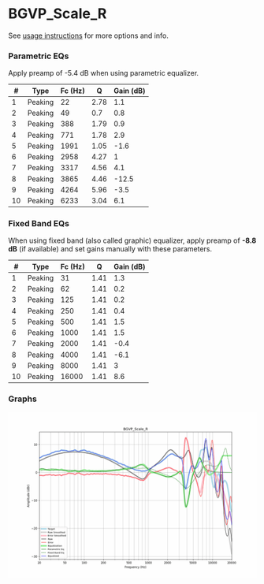 # BGVP_Scale_R
See [usage instructions](https://github.com/jaakkopasanen/AutoEq#usage) for more options and info.

### Parametric EQs
Apply preamp of -5.4 dB when using parametric equalizer.

|   # | Type    |   Fc (Hz) |    Q |   Gain (dB) |
|-----|---------|-----------|------|-------------|
|   1 | Peaking |        22 | 2.78 |         1.1 |
|   2 | Peaking |        49 | 0.7  |         0.8 |
|   3 | Peaking |       388 | 1.79 |         0.9 |
|   4 | Peaking |       771 | 1.78 |         2.9 |
|   5 | Peaking |      1991 | 1.05 |        -1.6 |
|   6 | Peaking |      2958 | 4.27 |         1   |
|   7 | Peaking |      3317 | 4.56 |         4.1 |
|   8 | Peaking |      3865 | 4.46 |       -12.5 |
|   9 | Peaking |      4264 | 5.96 |        -3.5 |
|  10 | Peaking |      6233 | 3.04 |         6.1 |

### Fixed Band EQs
When using fixed band (also called graphic) equalizer, apply preamp of **-8.8 dB** (if available) and set gains manually with these parameters.

|   # | Type    |   Fc (Hz) |    Q |   Gain (dB) |
|-----|---------|-----------|------|-------------|
|   1 | Peaking |        31 | 1.41 |         1.3 |
|   2 | Peaking |        62 | 1.41 |         0.2 |
|   3 | Peaking |       125 | 1.41 |         0.2 |
|   4 | Peaking |       250 | 1.41 |         0.4 |
|   5 | Peaking |       500 | 1.41 |         1.5 |
|   6 | Peaking |      1000 | 1.41 |         1.5 |
|   7 | Peaking |      2000 | 1.41 |        -0.4 |
|   8 | Peaking |      4000 | 1.41 |        -6.1 |
|   9 | Peaking |      8000 | 1.41 |         3   |
|  10 | Peaking |     16000 | 1.41 |         8.6 |

### Graphs
![](./BGVP_Scale_R.png)
